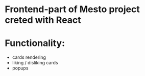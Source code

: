 # Frontend-part of Mesto project creted with React

# Functionality:
- cards rendering
- liking / disliking cards
- popups



